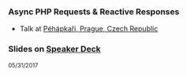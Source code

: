 ### Async PHP Requests & Reactive Responses
 
 * Talk at [Péhápkaři, Prague, Czech Republic](https://pehapkari.cz)
  
### Slides on [Speaker Deck](https://speakerdeck.com/hollodotme)

<script async class="speakerdeck-embed" data-id="fdf6f868a6d9471bae9cd60d110429e8" data-ratio="1.77777777777778" src="//speakerdeck.com/assets/embed.js"></script>

<small>05/31/2017</small>

